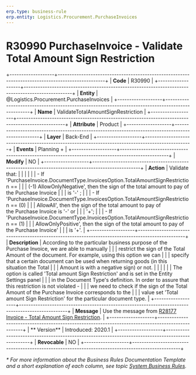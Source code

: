 ```yaml
---
erp.type: business-rule
erp.entity: Logistics.Procurement.PurchaseInvoices
---
```


# R30990 PurchaseInvoice - Validate Total Amount Sign Restriction
+-------------------+--------------------------------------------------------------------------------------------------+
| **Code**          | R30990                                                                                           |
+-------------------+--------------------------------------------------------------------------------------------------+
| **Entity**        | @Logistics.Procurement.PurchaseInvoices                                                          |
+-------------------+--------------------------------------------------------------------------------------------------+
| **Name**          | ValidateTotalAmountSignRestriction                                                               |
+-------------------+--------------------------------------------------------------------------------------------------+
| **Attribute**     | Product                                                                                          |
+-------------------+--------------------------------------------------------------------------------------------------+
| **Layer**         | Back-End                                                                                         |
+-------------------+--------------------------------------------------------------------------------------------------+
| **Events**        | Planning +                                                                                       |
+-------------------+--------------------------------------------------------------------------------------------------+
| **Modify**        | NO                                                                                               |
+-------------------+--------------------------------------------------------------------------------------------------+
| **Action**        | Validate that:                                                                                   |
|                   |                                                                                                  |
|                   | -   If \'PurchaseInvoice.DocumentType.InvoicesOption.TotalAmountSignRestriction ==               |
|                   |     (-1) AllowOnlyNegative\', then the sign of the total amount to pay of the Purchase Invoice   |
|                   |     is \'-\' ;                                                                                   |
|                   | -   If \'PurchaseInvoice.DocumentType.InvoicesOption.TotalAmountSignRestriction == (0)           |
|                   |     AllowAll\', then the sign of the total amount to pay of the Purchase Invoice is \'-\' or     |
|                   |     \'+\';                                                                                       |
|                   | -   If \'PurchaseInvoice.DocumentType.InvoicesOption.TotalAmountSignRestriction == (1)           |
|                   |     AllowOnlyPositive\', then the sign of the total amount to pay of the Purchase Invoice\'      |
|                   |     is \'+\'.                                                                                    |
+-------------------+--------------------------------------------------------------------------------------------------+
| **Description**   | According to the particular business purpose of the Purchase Invoice, we are able to manually    |
|                   | restrict the sign of the Total Amount of the document. For example, using this option we can     |
|                   | specify that a certain document can be used when returning goods (in this situation the Total    |
|                   | Amount is with a negative sign) or not.                                                          |
|                   |                                                                                                  |
|                   | The option is called \'Total amount Sign Restriction\' and is set in the Entity Settings panel   |
|                   | in the Document Type\'s definition. In order to assure that this restriction is not violated -   |
|                   | we need to check if the sign of the Total Amount of the Purchase Invoice corresponds to the      |
|                   | value set \'Total amount Sign Restriction\' for the particular document type.                    |
+-------------------+--------------------------------------------------------------------------------------------------+
| **Message**       | Use the message from [R28177 Invoice - Total Amount Sign Restriction](R28177.md).                |
+-------------------+--------------------------------------------------------------------------------------------------+
| ** Version**      | Introduced: 2020.1                                                                               |
+-------------------+--------------------------------------------------------------------------------------------------+
| **Revocable**     | NO                                                                                               |
+-------------------+--------------------------------------------------------------------------------------------------+

*\* For more information about the Business Rules Documentation Template and a short explanation of each column, see
topic [System Business Rules](../templates/template-description-system-business-rules.md).*
